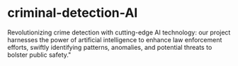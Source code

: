 # criminal-detection-AI
Revolutionizing crime detection with cutting-edge AI technology: our project harnesses the power of artificial intelligence to enhance law enforcement efforts, swiftly identifying patterns, anomalies, and potential threats to bolster public safety."
